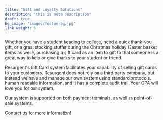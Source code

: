 ```yaml
---
title: "Gift and Loyalty Solutions"
description: "this is meta description"
draft: true
bg_image: "images/featue-bg.jpg"
link_weight: 6
---
```


Whether you have a student heading to college, need a quick thank-you gift, or a great stocking stuffer during the Christmas holiday (Easter basket items as well!), purchasing a gift card as an item to gift to that someone is a great way to help or give thanks to your student or friend.

Resurgent's Gift Card system facilitates your capability of selling gift cards to your customers.  Resurgent does not rely on a third party company, but instead we have and manage our own system using standard protocols, human readable information, and it has a complete audit trail.  Your CPA will love you for our system.

Our system is supported on both payment terminals, as well as point-of-sale systems.

[Contact us](/contact) for more information!
